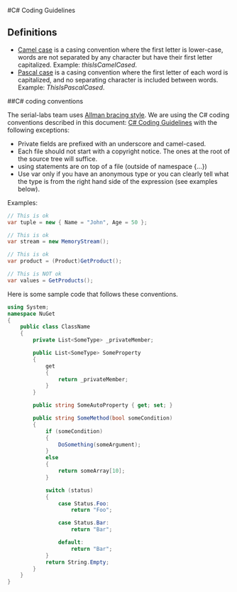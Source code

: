 #C# Coding Guidelines

## Definitions
* [Camel case](http://en.wikipedia.org/wiki/CamelCase) is a casing convention where the first letter is lower-case, words are not separated by any character but have their first letter capitalized. Example: *thisIsCamelCased*.
* [Pascal case](http://c2.com/cgi/wiki?PascalCase) is a casing convention where the first letter of each word is capitalized, and no separating character is included between words. Example: *ThisIsPascalCased*.

##C# coding conventions

The serial-labs team uses [Allman bracing style](http://en.wikipedia.org/wiki/Indent_style#Allman_style). We are using the C# coding conventions described in this document: [C# Coding Guidelines](http://blogs.msdn.com/b/brada/archive/2005/01/26/361363.aspx) with the following exceptions:

* Private fields are prefixed with an underscore and camel-cased.
* Each file should not start with a copyright notice. The ones at the root of the source tree will suffice.
* using statements are on top of a file (outside of namespace {...})
* Use var only if you have an anonymous type or you can clearly tell what the type is from the right hand side of the expression (see examples below).

Examples:

``` csharp
// This is ok
var tuple = new { Name = "John", Age = 50 }; 

// This is ok
var stream = new MemoryStream();

// This is ok
var product = (Product)GetProduct();

// This is NOT ok
var values = GetProducts();
```

Here is some sample code that follows these conventions.

``` csharp
using System;
namespace NuGet
{
    public class ClassName
    {
        private List<SomeType> _privateMember;

        public List<SomeType> SomeProperty
        {
            get
            {
                return _privateMember;
            }
        }

        public string SomeAutoProperty { get; set; }

        public string SomeMethod(bool someCondition)
        {
            if (someCondition)
            {
                DoSomething(someArgument);
            }
            else
            {
                return someArray[10];
            }

            switch (status)
            {
                case Status.Foo:
                    return "Foo";

                case Status.Bar:
                    return "Bar";

                default:
                    return "Bar";
            }
            return String.Empty;
        }
    }
}
```